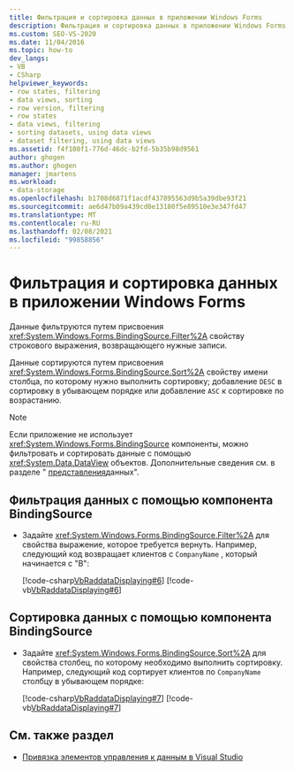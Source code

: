 ```yaml
---
title: Фильтрация и сортировка данных в приложении Windows Forms
description: Фильтрация и сортировка данных в приложении Windows Forms. Задайте для свойства фильтра строковое выражение, возвращающее нужные записи.
ms.custom: SEO-VS-2020
ms.date: 11/04/2016
ms.topic: how-to
dev_langs:
- VB
- CSharp
helpviewer_keywords:
- row states, filtering
- data views, sorting
- row version, filtering
- row states
- data views, filtering
- sorting datasets, using data views
- dataset filtering, using data views
ms.assetid: f4f100f1-776d-46dc-b2fd-5b35b98d9561
author: ghogen
ms.author: ghogen
manager: jmartens
ms.workload:
- data-storage
ms.openlocfilehash: b1708d6871f1acdf437895563d9b5a39dbe93f21
ms.sourcegitcommit: ae6d47b09a439cd0e13180f5e89510e3e347fd47
ms.translationtype: MT
ms.contentlocale: ru-RU
ms.lasthandoff: 02/08/2021
ms.locfileid: "99858856"
---
```

# <a name="filter-and-sort-data-in-a-windows-forms-application"></a>Фильтрация и сортировка данных в приложении Windows Forms

Данные фильтруются путем присвоения <xref:System.Windows.Forms.BindingSource.Filter%2A> свойству строкового выражения, возвращающего нужные записи.

Данные сортируются путем присвоения <xref:System.Windows.Forms.BindingSource.Sort%2A> свойству имени столбца, по которому нужно выполнить сортировку; добавление `DESC` в сортировку в убывающем порядке или добавление `ASC` к сортировке по возрастанию.

> [!NOTE]
> Если приложение не использует <xref:System.Windows.Forms.BindingSource> компоненты, можно фильтровать и сортировать данные с помощью <xref:System.Data.DataView> объектов. Дополнительные сведения см. в разделе " [представления](/dotnet/framework/data/adonet/dataset-datatable-dataview/dataviews)данных".

## <a name="to-filter-data-by-using-a-bindingsource-component"></a>Фильтрация данных с помощью компонента BindingSource

- Задайте <xref:System.Windows.Forms.BindingSource.Filter%2A> для свойства выражение, которое требуется вернуть. Например, следующий код возвращает клиентов с `CompanyName` , который начинается с "B":

     [!code-csharp[VbRaddataDisplaying#6](../data-tools/codesnippet/CSharp/filter-and-sort-data-in-a-windows-forms-application_1.cs)]
     [!code-vb[VbRaddataDisplaying#6](../data-tools/codesnippet/VisualBasic/filter-and-sort-data-in-a-windows-forms-application_1.vb)]

## <a name="to-sort-data-by-using-a-bindingsource-component"></a>Сортировка данных с помощью компонента BindingSource

- Задайте <xref:System.Windows.Forms.BindingSource.Sort%2A> для свойства столбец, по которому необходимо выполнить сортировку. Например, следующий код сортирует клиентов по `CompanyName` столбцу в убывающем порядке:

     [!code-csharp[VbRaddataDisplaying#7](../data-tools/codesnippet/CSharp/filter-and-sort-data-in-a-windows-forms-application_2.cs)]
     [!code-vb[VbRaddataDisplaying#7](../data-tools/codesnippet/VisualBasic/filter-and-sort-data-in-a-windows-forms-application_2.vb)]

## <a name="see-also"></a>См. также раздел

- [Привязка элементов управления к данным в Visual Studio](../data-tools/bind-controls-to-data-in-visual-studio.md)
